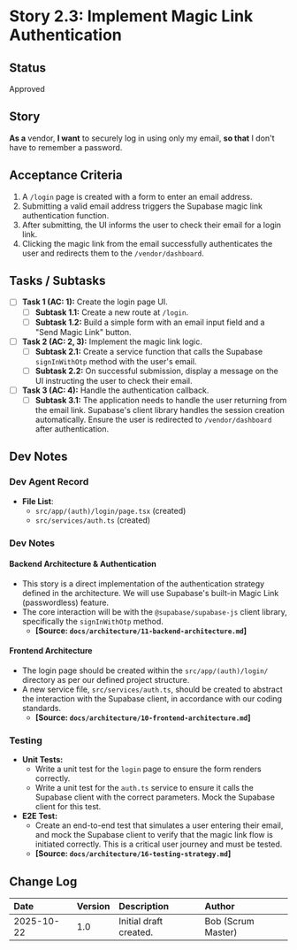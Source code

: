 # Story 2.3: Implement Magic Link Authentication

## Status
Approved

## Story
**As a** vendor,
**I want** to securely log in using only my email,
**so that** I don't have to remember a password.

## Acceptance Criteria
1. A `/login` page is created with a form to enter an email address.
2. Submitting a valid email address triggers the Supabase magic link authentication function.
3. After submitting, the UI informs the user to check their email for a login link.
4. Clicking the magic link from the email successfully authenticates the user and redirects them to the `/vendor/dashboard`.

## Tasks / Subtasks
- [ ] **Task 1 (AC: 1):** Create the login page UI.
  - [ ] **Subtask 1.1:** Create a new route at `/login`.
  - [ ] **Subtask 1.2:** Build a simple form with an email input field and a "Send Magic Link" button.
- [ ] **Task 2 (AC: 2, 3):** Implement the magic link logic.
  - [ ] **Subtask 2.1:** Create a service function that calls the Supabase `signInWithOtp` method with the user's email.
  - [ ] **Subtask 2.2:** On successful submission, display a message on the UI instructing the user to check their email.
- [ ] **Task 3 (AC: 4):** Handle the authentication callback.
  - [ ] **Subtask 3.1:** The application needs to handle the user returning from the email link. Supabase's client library handles the session creation automatically. Ensure the user is redirected to `/vendor/dashboard` after authentication.

## Dev Notes

### Dev Agent Record

*   **File List**:
    *   `src/app/(auth)/login/page.tsx` (created)
    *   `src/services/auth.ts` (created)

### Dev Notes

#### Backend Architecture & Authentication
*   This story is a direct implementation of the authentication strategy defined in the architecture. We will use Supabase's built-in Magic Link (passwordless) feature.
*   The core interaction will be with the `@supabase/supabase-js` client library, specifically the `signInWithOtp` method.
    *   **[Source: `docs/architecture/11-backend-architecture.md`]**

#### Frontend Architecture
*   The login page should be created within the `src/app/(auth)/login/` directory as per our defined project structure.
*   A new service file, `src/services/auth.ts`, should be created to abstract the interaction with the Supabase client, in accordance with our coding standards.
    *   **[Source: `docs/architecture/10-frontend-architecture.md`]**

### Testing
*   **Unit Tests:**
    *   Write a unit test for the `login` page to ensure the form renders correctly.
    *   Write a unit test for the `auth.ts` service to ensure it calls the Supabase client with the correct parameters. Mock the Supabase client for this test.
*   **E2E Test:**
    *   Create an end-to-end test that simulates a user entering their email, and mock the Supabase client to verify that the magic link flow is initiated correctly. This is a critical user journey and must be tested.
    *   **[Source: `docs/architecture/16-testing-strategy.md`]**

## Change Log
| Date | Version | Description | Author |
| :--- | :--- | :--- | :--- |
| 2025-10-22 | 1.0 | Initial draft created. | Bob (Scrum Master) |
